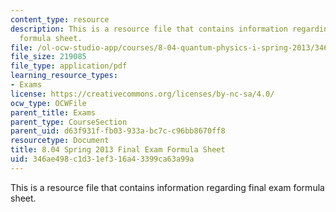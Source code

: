 ```yaml
---
content_type: resource
description: This is a resource file that contains information regarding final exam
  formula sheet.
file: /ol-ocw-studio-app/courses/8-04-quantum-physics-i-spring-2013/346ae498c1d31ef316a43399ca63a99a_MIT8_04S13_formusheet.pdf
file_size: 219085
file_type: application/pdf
learning_resource_types:
- Exams
license: https://creativecommons.org/licenses/by-nc-sa/4.0/
ocw_type: OCWFile
parent_title: Exams
parent_type: CourseSection
parent_uid: d63f931f-fb03-933a-bc7c-c96bb8670ff8
resourcetype: Document
title: 8.04 Spring 2013 Final Exam Formula Sheet
uid: 346ae498-c1d3-1ef3-16a4-3399ca63a99a
---
```

This is a resource file that contains information regarding final exam formula sheet.